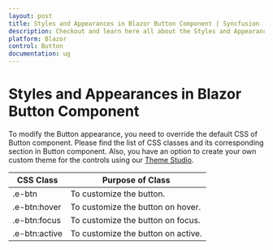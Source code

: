 ```yaml
---
layout: post
title: Styles and Appearances in Blazor Button Component | Syncfusion
description: Checkout and learn here all about the Styles and Appearances in the Syncfusion Blazor Button component.
platform: Blazor
control: Button
documentation: ug
---
```


# Styles and Appearances in Blazor Button Component

To modify the Button appearance, you need to override the default CSS of Button component. Please find the list of CSS classes and its corresponding section in Button component. Also, you have an option to create your own custom theme for the controls using our [Theme Studio](https://blazor.syncfusion.com/themestudio/?theme=material).

|CSS Class | Purpose of Class |
|-----|----- |
|.e-btn|To customize the button.|
|.e-btn:hover|To customize the button on hover.|
|.e-btn:focus|To customize the button on focus.|
|.e-btn:active|To customize the button on active.|